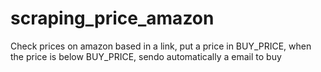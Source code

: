 # scraping_price_amazon
<stong>Check prices on amazon based in a link, put a price in BUY_PRICE, when the price is below BUY_PRICE, sendo automatically a email to buy</strong>
